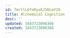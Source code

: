 ```yaml
---
id: 7mrtlL6fnRysKJ5OLmY2O
title: Alchemical Cognition
desc: ''
updated: 1643723096366
created: 1643723096366
---
```


